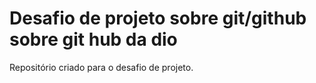 # Desafio de projeto sobre git/github sobre git hub da dio
Repositório criado para o desafio de projeto.
